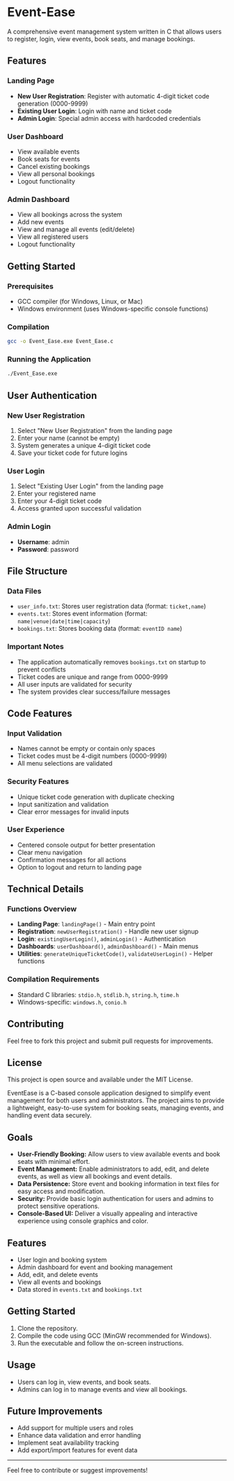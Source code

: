 # Event-Ease

A comprehensive event management system written in C that allows users to register, login, view events, book seats, and manage bookings.

## Features

### Landing Page
- **New User Registration**: Register with automatic 4-digit ticket code generation (0000-9999)
- **Existing User Login**: Login with name and ticket code
- **Admin Login**: Special admin access with hardcoded credentials

### User Dashboard
- View available events
- Book seats for events
- Cancel existing bookings
- View all personal bookings
- Logout functionality

### Admin Dashboard
- View all bookings across the system
- Add new events
- View and manage all events (edit/delete)
- View all registered users
- Logout functionality

## Getting Started

### Prerequisites
- GCC compiler (for Windows, Linux, or Mac)
- Windows environment (uses Windows-specific console functions)

### Compilation
```bash
gcc -o Event_Ease.exe Event_Ease.c
```

### Running the Application
```bash
./Event_Ease.exe
```

## User Authentication

### New User Registration
1. Select "New User Registration" from the landing page
2. Enter your name (cannot be empty)
3. System generates a unique 4-digit ticket code
4. Save your ticket code for future logins

### User Login
1. Select "Existing User Login" from the landing page
2. Enter your registered name
3. Enter your 4-digit ticket code
4. Access granted upon successful validation

### Admin Login
- **Username**: admin
- **Password**: password

## File Structure

### Data Files
- `user_info.txt`: Stores user registration data (format: `ticket,name`)
- `events.txt`: Stores event information (format: `name|venue|date|time|capacity`)
- `bookings.txt`: Stores booking data (format: `eventID name`)

### Important Notes
- The application automatically removes `bookings.txt` on startup to prevent conflicts
- Ticket codes are unique and range from 0000-9999
- All user inputs are validated for security
- The system provides clear success/failure messages

## Code Features

### Input Validation
- Names cannot be empty or contain only spaces
- Ticket codes must be 4-digit numbers (0000-9999)
- All menu selections are validated

### Security Features
- Unique ticket code generation with duplicate checking
- Input sanitization and validation
- Clear error messages for invalid inputs

### User Experience
- Centered console output for better presentation
- Clear menu navigation
- Confirmation messages for all actions
- Option to logout and return to landing page

## Technical Details

### Functions Overview
- **Landing Page**: `landingPage()` - Main entry point
- **Registration**: `newUserRegistration()` - Handle new user signup
- **Login**: `existingUserLogin()`, `adminLogin()` - Authentication
- **Dashboards**: `userDashboard()`, `adminDashboard()` - Main menus
- **Utilities**: `generateUniqueTicketCode()`, `validateUserLogin()` - Helper functions

### Compilation Requirements
- Standard C libraries: `stdio.h`, `stdlib.h`, `string.h`, `time.h`
- Windows-specific: `windows.h`, `conio.h`

## Contributing
Feel free to fork this project and submit pull requests for improvements.

## License
This project is open source and available under the MIT License.

EventEase is a C-based console application designed to simplify event management for both users and administrators. The project aims to provide a lightweight, easy-to-use system for booking seats, managing events, and handling event data securely.

## Goals

- **User-Friendly Booking:** Allow users to view available events and book seats with minimal effort.
- **Event Management:** Enable administrators to add, edit, and delete events, as well as view all bookings and event details.
- **Data Persistence:** Store event and booking information in text files for easy access and modification.
- **Security:** Provide basic login authentication for users and admins to protect sensitive operations.
- **Console-Based UI:** Deliver a visually appealing and interactive experience using console graphics and color.

## Features

- User login and booking system
- Admin dashboard for event and booking management
- Add, edit, and delete events
- View all events and bookings
- Data stored in `events.txt` and `bookings.txt`

## Getting Started

1. Clone the repository.
2. Compile the code using GCC (MinGW recommended for Windows).
3. Run the executable and follow the on-screen instructions.

## Usage

- Users can log in, view events, and book seats.
- Admins can log in to manage events and view all bookings.

## Future Improvements

- Add support for multiple users and roles
- Enhance data validation and error handling
- Implement seat availability tracking
- Add export/import features for event data

---

Feel free to contribute or suggest improvements!
